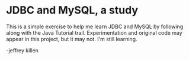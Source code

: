 # JDBC and MySQL, a study

This is a simple exercise to help me learn JDBC and MySQL by following along with the Java Tutorial trail. Experimentation and original code may appear in this project, but it may not. I'm still learning.

-jeffrey killen